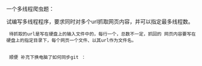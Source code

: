 一个多线程爬虫题：

试编写多线程程序，要求同时对多个url抓取网页内容，并可以指定最多线程数。 
     
     待抓取的url是写在硬盘上的输入文件中的，每行一个，总数不一定，抓回的 网页内容要写在硬盘上的指定目录下，每个网页一个文件、以其url作为文件名。
     
     
     顺便 补充下换电脑了如何同步git ：
     
